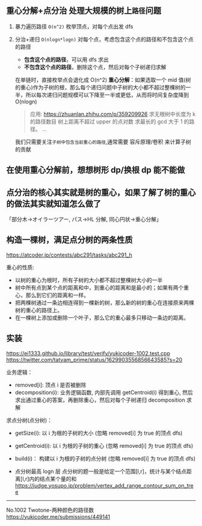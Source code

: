 ## 重心分解+点分治 处理大规模的树上`路径`问题

1. 暴力遍历路径 `O(n^2)`
   枚举顶点，对每个点出发 dfs
2. 分治+递归 `O(nlogn*logn)`
   对每个点，考虑包含这个点的路径和不包含这个点的路径

   - **包含这个点的路径**，可以用 dfs 求出
   - **不包含这个点的路径**，删除这个点，然后对每个子树递归求解

   在单链时，直接枚举点会退化成 O(n^2)
   **重心分解**：如果选取一个 mid 值(树的重心)作为子树的根，那么每个递归问题中子树的大小都不超过整棵树的一半，所以每次递归问题规模可以下降至一半或更低，从而将时间复杂度降到 O(nlogn)

   > 应用:
   > https://zhuanlan.zhihu.com/p/359209926
   > 求无根树中长度为 k 的路径数目
   > 树上距离不超过 upper 的点对数
   > 求最长的 gcd 大于 1 的路径。
   > ...

   我们只需要关注`子树中包含当前重心的路径`,通常需要 容斥原理/卷积 来计算子树的贡献

## 在使用重心分解前，想想树形 dp/换根 dp 能不能做

## 点分治的核心其实就是树的重心，如果了解了树的重心的做法其实就知道怎么做了

「部分木->オイラーツアー, パス->HL 分解, 同心円状->重心分解」

## 构造一棵树，满足点分树的两条性质

https://atcoder.jp/contests/abc291/tasks/abc291_h

重心的性质:

- 以树的重心为根时，所有子树的大小都不超过整棵树大小的一半
- 树中所有点到某个点的距离和中，到重心的距离和是最小的；如果有两个重心，那么到它们的距离和一样。
- 把两棵树通过一条边相连得到一棵新的树，那么新的树的重心在连接原来两棵树的重心的路径上。
- 在一棵树上添加或删除一个叶子，那么它的重心最多只移动一条边的距离。

## 实装

https://ei1333.github.io/library/test/verify/yukicoder-1002.test.cpp
https://twitter.com/tatyam_prime/status/1629903556856643585?s=20

业务逻辑：

- removed[i]: 顶点 i 是否被删除
- decomposition(i): 业务逻辑函数, 内部先调用 getCentroid(i) 得到重心, 然后求出通过重心的答案，再删除重心，然后对每个子树递归 decomposition 求解

求点分树(点分树)：

- getSize(i): 以 i 为根的子树的大小 (忽略 removed[i] 为 true 的顶点 dfs)
- getCentroid(i): 以 i 为根的子树的重心 (忽略 removed[i] 为 true 的顶点 dfs)
- build(i)： 构建以 i 为根的子树的点分树 (忽略 removed[i] 为 true 的顶点 dfs)

- 点分树最高 logn 层
  点分树的题一般是给定一个范围[l,r]，统计与某个结点距离[l,r]内的结点某个量的和
  https://judge.yosupo.jp/problem/vertex_add_range_contour_sum_on_tree

---

No.1002 Twotone-两种颜色的路径数
https://yukicoder.me/submissions/449141
